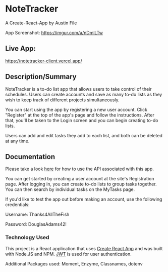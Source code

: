 # NoteTracker

A Create-React-App by Austin File

App Screenshot: https://imgur.com/a/nDmlLTw

## Live App:

https://notetracker-client.vercel.app/

## Description/Summary

NoteTracker is a to-do list app that allows users to take control of their schedules. Users can create accounts and save as many to-do lists as they wish to keep track of different projects simultaneously.

You can start using the app by registering a new user account. Click "Register" at the top of the app's page and follow the instructions. After that, you'll be taken to the Login screen and you can begin creating to-do lists.

Users can add and edit tasks they add to each list, and both can be deleted at any time.

## Documentation

Please take a look [here](https://github.com/austinfile510/notetracker-api) for how to use the API associated with this app.

You can get started by creating a user account at the site's Registration page. After logging in, you can create to-do lists to group tasks together. You can then search by individual tasks on the MyTasks page.

If you'd like to test the app out before making an account, use the following credentials:

Username: Thanks4AllTheFish

Password: DouglasAdams42!

### Technology Used

This project is a React application that uses [Create React App](https://github.com/facebook/create-react-app) and was built with Node.JS and NPM. [JWT](https://jwt.io/) is used for user authentication.

Additional Packages used: Moment, Enzyme, Classnames, dotenv
